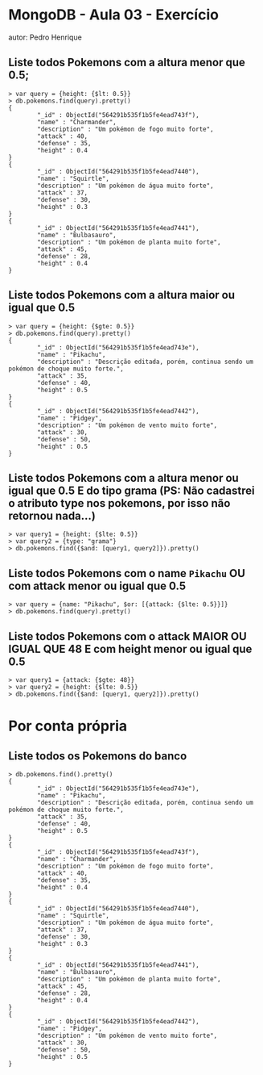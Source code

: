 # MongoDB - Aula 03 - Exercício
autor: Pedro Henrique

## Liste todos Pokemons com a altura **menor que** 0.5;
```
> var query = {height: {$lt: 0.5}}
> db.pokemons.find(query).pretty()
{
        "_id" : ObjectId("564291b535f1b5fe4ead743f"),
        "name" : "Charmander",
        "description" : "Um pokémon de fogo muito forte",
        "attack" : 40,
        "defense" : 35,
        "height" : 0.4
}
{
        "_id" : ObjectId("564291b535f1b5fe4ead7440"),
        "name" : "Squirtle",
        "description" : "Um pokémon de água muito forte",
        "attack" : 37,
        "defense" : 30,
        "height" : 0.3
}
{
        "_id" : ObjectId("564291b535f1b5fe4ead7441"),
        "name" : "Bulbasauro",
        "description" : "Um pokémon de planta muito forte",
        "attack" : 45,
        "defense" : 28,
        "height" : 0.4
}
```

## Liste todos Pokemons com a altura **maior ou igual que** 0.5
```
> var query = {height: {$gte: 0.5}}
> db.pokemons.find(query).pretty()
{
        "_id" : ObjectId("564291b535f1b5fe4ead743e"),
        "name" : "Pikachu",
        "description" : "Descrição editada, porém, continua sendo um pokémon de choque muito forte.",
        "attack" : 35,
        "defense" : 40,
        "height" : 0.5
}
{
        "_id" : ObjectId("564291b535f1b5fe4ead7442"),
        "name" : "Pidgey",
        "description" : "Um pokémon de vento muito forte",
        "attack" : 30,
        "defense" : 50,
        "height" : 0.5
}
```

## Liste todos Pokemons com a altura **menor ou igual que** 0.5 **E** do tipo grama (PS: Não cadastrei o atributo type nos pokemons, por isso não retornou nada...)
```
> var query1 = {height: {$lte: 0.5}}
> var query2 = {type: "grama"}
> db.pokemons.find({$and: [query1, query2]}).pretty()
```

## Liste todos Pokemons com o name `Pikachu` **OU** com attack **menor ou igual que** 0.5
```
> var query = {name: "Pikachu", $or: [{attack: {$lte: 0.5}}]}
> db.pokemons.find(query).pretty()
```

## Liste todos Pokemons com o attack **MAIOR OU IGUAL QUE** 48 **E** com  height **menor ou igual que** 0.5
```
> var query1 = {attack: {$gte: 48}}
> var query2 = {height: {$lte: 0.5}}
> db.pokemons.find({$and: [query1, query2]}).pretty()
```

# Por conta própria
## Liste todos os Pokemons do banco
```
> db.pokemons.find().pretty()
{
        "_id" : ObjectId("564291b535f1b5fe4ead743e"),
        "name" : "Pikachu",
        "description" : "Descrição editada, porém, continua sendo um pokémon de choque muito forte.",
        "attack" : 35,
        "defense" : 40,
        "height" : 0.5
}
{
        "_id" : ObjectId("564291b535f1b5fe4ead743f"),
        "name" : "Charmander",
        "description" : "Um pokémon de fogo muito forte",
        "attack" : 40,
        "defense" : 35,
        "height" : 0.4
}
{
        "_id" : ObjectId("564291b535f1b5fe4ead7440"),
        "name" : "Squirtle",
        "description" : "Um pokémon de água muito forte",
        "attack" : 37,
        "defense" : 30,
        "height" : 0.3
}
{
        "_id" : ObjectId("564291b535f1b5fe4ead7441"),
        "name" : "Bulbasauro",
        "description" : "Um pokémon de planta muito forte",
        "attack" : 45,
        "defense" : 28,
        "height" : 0.4
}
{
        "_id" : ObjectId("564291b535f1b5fe4ead7442"),
        "name" : "Pidgey",
        "description" : "Um pokémon de vento muito forte",
        "attack" : 30,
        "defense" : 50,
        "height" : 0.5
}
```
